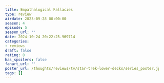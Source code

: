 ```yaml
---
title: Empathalogical Fallacies
type: review
airdate: 2023-09-28 00:00:00
season: 4
episode: 5
season_url: ''
date: 2024-10-24 20:22:25.969714
categories:
- reviews
draft: false
rating: 0
has_spoilers: false
fanart_url: ''
poster_url: /thoughts/reviews/tv/star-trek-lower-decks/series_poster.jpg
tags: []
---
```


